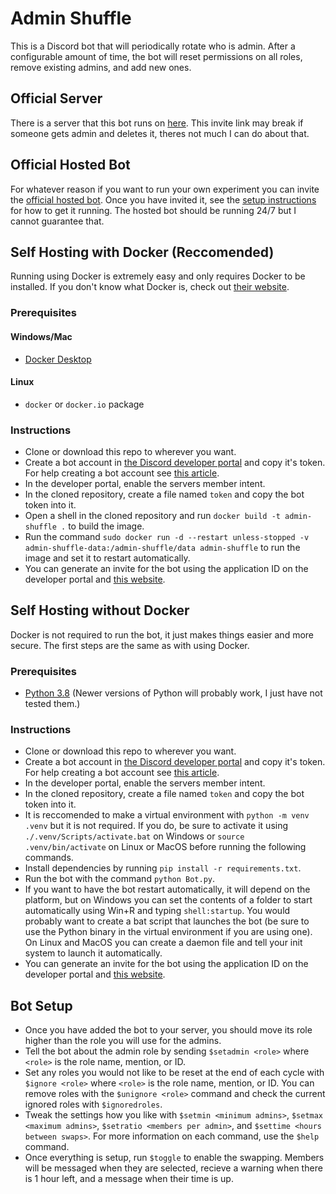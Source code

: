 # Admin Shuffle
This is a Discord bot that will periodically rotate who is admin. After a configurable amount of time, the bot will reset permissions on all roles, remove existing admins, and add new ones.

## Official Server
There is a server that this bot runs on [here](https://discord.gg/KsKQWgtgRG). This invite link may break if someone gets admin and deletes it, theres not much I can do about that.

## Official Hosted Bot
For whatever reason if you want to run your own experiment you can invite the [official hosted bot](https://discord.com/oauth2/authorize?client_id=839562104696602644&scope=bot&permissions=8589934579). Once you have invited it, see the [setup instructions](#bot-setup) for how to get it running.
The hosted bot should be running 24/7 but I cannot guarantee that.

## Self Hosting with Docker (Reccomended)
Running using Docker is extremely easy and only requires Docker to be installed. If you don't know what Docker is, check out [their website](https://www.docker.com/).
### Prerequisites
#### Windows/Mac
* [Docker Desktop](https://www.docker.com/products/docker-desktop)
#### Linux
* `docker` or `docker.io` package
### Instructions
* Clone or download this repo to wherever you want.
* Create a bot account in [the Discord developer portal](https://discord.com/developers) and copy it's token. For help creating a bot account see [this article](https://discordpy.readthedocs.io/en/latest/discord.html).
* In the developer portal, enable the servers member intent.
* In the cloned repository, create a file named `token` and copy the bot token into it.
* Open a shell in the cloned repository and run `docker build -t admin-shuffle .` to build the image.
* Run the command `sudo docker run -d --restart unless-stopped -v admin-shuffle-data:/admin-shuffle/data admin-shuffle` to run the image and set it to restart automatically.
* You can generate an invite for the bot using the application ID on the developer portal and [this website](https://discordapi.com/permissions.html).

## Self Hosting without Docker
Docker is not required to run the bot, it just makes things easier and more secure. The first steps are the same as with using Docker.
### Prerequisites
* [Python 3.8](https://www.python.org/downloads/release/python-3810/) (Newer versions of Python will probably work, I just have not tested them.)
### Instructions
* Clone or download this repo to wherever you want.
* Create a bot account in [the Discord developer portal](https://discord.com/developers) and copy it's token. For help creating a bot account see [this article](https://discordpy.readthedocs.io/en/latest/discord.html).
* In the developer portal, enable the servers member intent.
* In the cloned repository, create a file named `token` and copy the bot token into it.
* It is reccomended to make a virtual environment with `python -m venv .venv` but it is not required. If you do, be sure to activate it using `./.venv/Scripts/activate.bat` on Windows or `source .venv/bin/activate` on Linux or MacOS before running the following commands.
* Install dependencies by running `pip install -r requirements.txt`.
* Run the bot with the command `python Bot.py`.
* If you want to have the bot restart automatically, it will depend on the platform, but on Windows you can set the contents of a folder to start automatically using Win+R and typing `shell:startup`. You would probably want to create a bat script that launches the bot (be sure to use the Python binary in the virtual environment if you are using one). On Linux and MacOS you can create a daemon file and tell your init system to launch it automatically.
* You can generate an invite for the bot using the application ID on the developer portal and [this website](https://discordapi.com/permissions.html).

## Bot Setup
* Once you have added the bot to your server, you should move its role higher than the role you will use for the admins.
* Tell the bot about the admin role by sending `$setadmin <role>` where `<role>` is the role name, mention, or ID.
* Set any roles you would not like to be reset at the end of each cycle with `$ignore <role>` where `<role>` is the role name, mention, or ID. You can remove roles with the `$unignore <role>` command and check the current ignored roles with `$ignoredroles`.
* Tweak the settings how you like with `$setmin <minimum admins>`, `$setmax <maximum admins>`, `$setratio <members per admin>`, and `$settime <hours between swaps>`. For more information on each command, use the `$help` command.
* Once everything is setup, run `$toggle` to enable the swapping. Members will be messaged when they are selected, recieve a warning when there is 1 hour left, and a message when their time is up.
